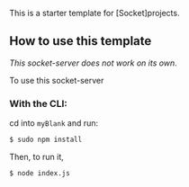 This is a starter template for [Socket]projects.

## How to use this template

*This socket-server does not work on its own*.

To use this socket-server

### With the CLI:
cd into `myBlank` and run:
```bash
$ sudo npm install
```

Then, to run it,

```bash
$ node index.js
```
